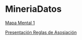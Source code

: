 # MineriaDatos

[Mapa Mental 1](https://github.com/jesnescris/MineriaDatos/blob/master/Como%20aplicar%20los%20modelos%20de%20la%20miner%C3%ADa%20de%20datos.pdf)

[Presentación Reglas de Asosiación](https://github.com/FranciscoGSA1816358/Mineria_de_datos/blob/master/Presentaci%C3%B3n_Reglas%20de%20Asociaci%C3%B3n_2.pdf)
